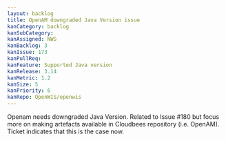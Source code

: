 ```yaml
---
layout: backlog
title: OpenAM downgraded Java Version issue
kanCategory: backlog
kanSubCategory:
kanAssigned: NWS
kanBacklog: 3
kanIssue: 173
kanPullReq:
kanFeature: Supported Java version
kanRelease: 3.14
kanMetric: 1.2
kanSize: 5
kanPriority: 6
kanRepo: OpenWIS/openwis
---
```

Openam needs downgraded Java Version. Related to Issue #180 but focus more on making artefacts available in Cloudbees repository (i.e. OpenAM). Ticket indicates that this is the case now.

